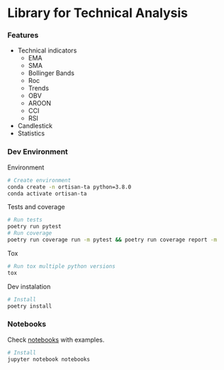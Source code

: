 # Library for Technical Analysis

### Features

- Technical indicators
  - EMA
  - SMA
  - Bollinger Bands
  - Roc
  - Trends
  - OBV
  - AROON
  - CCI
  - RSI
- Candlestick
- Statistics

### Dev Environment

Environment

  ```sh
  # Create environment
  conda create -n ortisan-ta python=3.8.0
  conda activate ortisan-ta
  ```

Tests and coverage

  ```sh
  # Run tests
  poetry run pytest
  # Run coverage
  poetry run coverage run -m pytest && poetry run coverage report -m
  ```

Tox

  ```sh
  # Run tox multiple python versions
  tox
  ```

Dev instalation

  ```sh
  # Install
  poetry install
  ```

### Notebooks

Check [notebooks](https://github.com/ortisan/ortisan_ta/tree/master/notebooks) with examples.

  ```sh
  # Install
  jupyter notebook notebooks
  ```
